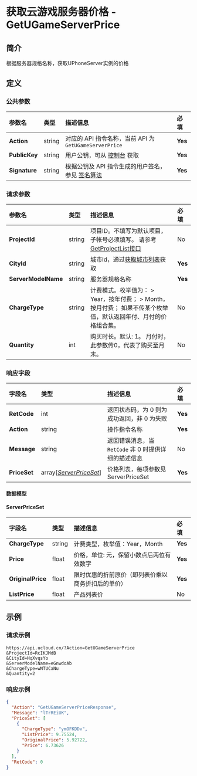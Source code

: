 # 获取云游戏服务器价格 - GetUGameServerPrice

## 简介

根据服务器规格名称，获取UPhoneServer实例的价格









## 定义

### 公共参数

| 参数名 | 类型 | 描述信息 | 必填 |
|:---|:---|:---|:---|
| **Action**     | string  | 对应的 API 指令名称，当前 API 为 `GetUGameServerPrice`                        | **Yes** |
| **PublicKey**  | string  | 用户公钥，可从 [控制台](https://console.ucloud.cn/uapi/apikey) 获取                                             | **Yes** |
| **Signature**  | string  | 根据公钥及 API 指令生成的用户签名，参见 [签名算法](api/summary/signature.md)  | **Yes** |

### 请求参数

| 参数名 | 类型 | 描述信息 | 必填 |
|:---|:---|:---|:---|
| **ProjectId** | string | 项目ID。不填写为默认项目，子帐号必须填写。 请参考[GetProjectList接口](https://docs.ucloud.cn/api/summary/get_project_list) |No|
| **CityId** | string | 城市Id，通过[获取城市列表](#DescribeUPhoneCities)获取 |**Yes**|
| **ServerModelName** | string | 服务器规格名称 |**Yes**|
| **ChargeType** | string | 计费模式。枚举值为： > Year，按年付费； > Month，按月付费； 如果不传某个枚举值，默认返回年付、月付的价格组合集。 |No|
| **Quantity** | int | 购买时长。默认: 1。 月付时，此参数传0，代表了购买至月末。 |No|

### 响应字段

| 字段名 | 类型 | 描述信息 | 必填 |
|:---|:---|:---|:---|
| **RetCode** | int | 返回状态码，为 0 则为成功返回，非 0 为失败 |**Yes**|
| **Action** | string | 操作指令名称 |**Yes**|
| **Message** | string | 返回错误消息，当 `RetCode` 非 0 时提供详细的描述信息 |No|
| **PriceSet** | array[[*ServerPriceSet*](#ServerPriceSet)] | 价格列表，每项参数见ServerPriceSet |**Yes**|

#### 数据模型


#### ServerPriceSet

| 字段名 | 类型 | 描述信息 | 必填 |
|:---|:---|:---|:---|
| **ChargeType** | string | 计费类型，枚举值：Year，Month |**Yes**|
| **Price** | float | 价格，单位: 元，保留小数点后两位有效数字 |**Yes**|
| **OriginalPrice** | float | 限时优惠的折前原价（即列表价乘以商务折扣后的单价） |**Yes**|
| **ListPrice** | float | 产品列表价 |No|

## 示例

### 请求示例
    
```
https://api.ucloud.cn/?Action=GetUGameServerPrice
&ProjectId=RcIKJMdB
&CityId=HqXvqsYo
&ServerModelName=eGnwdoAb
&ChargeType=wNTUCaNu
&Quantity=2
```

### 响应示例
    
```json
{
  "Action": "GetUGameServerPriceResponse",
  "Message": "lTrREiUK",
  "PriceSet": [
    {
      "ChargeType": "ymOFKDDv",
      "ListPrice": 9.75524,
      "OriginalPrice": 5.92722,
      "Price": 6.73626
    }
  ],
  "RetCode": 0
}
```





